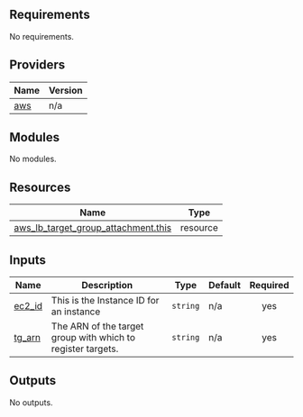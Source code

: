 <!-- BEGIN_TF_DOCS -->
## Requirements

No requirements.

## Providers

| Name | Version |
|------|---------|
| <a name="provider_aws"></a> [aws](#provider\_aws) | n/a |

## Modules

No modules.

## Resources

| Name | Type |
|------|------|
| [aws_lb_target_group_attachment.this](https://registry.terraform.io/providers/hashicorp/aws/latest/docs/resources/lb_target_group_attachment) | resource |

## Inputs

| Name | Description | Type | Default | Required |
|------|-------------|------|---------|:--------:|
| <a name="input_ec2_id"></a> [ec2\_id](#input\_ec2\_id) | This is the Instance ID for an instance | `string` | n/a | yes |
| <a name="input_tg_arn"></a> [tg\_arn](#input\_tg\_arn) | The ARN of the target group with which to register targets. | `string` | n/a | yes |

## Outputs

No outputs.
<!-- END_TF_DOCS -->